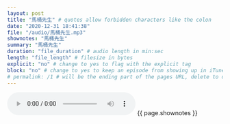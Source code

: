 ```yaml
---
layout: post
title: "馬桶先生" # quotes allow forbidden characters like the colon
date: "2020-12-31 18:41:38"
file: "/audio/馬桶先生.mp3"
shownotes: "馬桶先生"
summary: "馬桶先生"
duration: "file_duration" # audio length in min:sec
length: "file_length" # filesize in bytes
explicit: "no" # change to yes to flag with the explicit tag
block: "no" # change to yes to keep an episode from showing up in iTunes
# permalink: /1 # will be the ending part of the pages URL, delete to default to the title
---
```


<audio controls>
<source src="{{site.url}}{{site.baseurl}}{{ page.file }}" type="audio/x-mp3">
Your browser does not support the audio element.
</audio>
{{ page.shownotes }}
